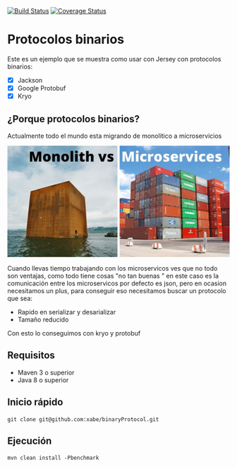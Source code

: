 [![Build Status](https://travis-ci.org/xabe/binaryProtocol.svg?branch=master)](https://travis-ci.org/xabe/binaryProtocol)
[![Coverage Status](https://coveralls.io/repos/xabe/binaryProtocol/badge.svg?branch=master&service=github)](https://coveralls.io/github/xabe/binaryProtocol?branch=master)

# Protocolos binarios

Este es un ejemplo que se muestra como usar con Jersey con protocolos binarios:

- [x] Jackson
- [x] Google Protobuf
- [x] Kryo

## ¿Porque protocolos binarios?

Actualmente todo el mundo esta migrando de monolítico a microservicios

![](images/monolithic_vs_microservices.jpg)

Cuando llevas tiempo trabajando con los microservicos ves que no todo son ventajas, como todo tiene cosas "no tan buenas " en este caso es la comunicación entre los microservicos por defecto es json, pero en ocasion necesitamos un plus, para conseguir eso necesitamos buscar un protocolo que sea:

* Rapido en serializar y desarializar
* Tamaño reducido

Con esto lo conseguimos con kryo y protobuf
  

## Requisitos

* Maven 3 o superior
* Java 8 o superior

## Inicio rápido

```
git clone git@github.com:xabe/binaryProtocol.git
```

## Ejecución

```
mvn clean install -Pbenchmark
```
